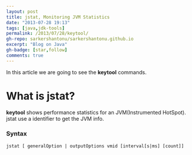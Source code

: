 ```yaml
---
layout: post
title: jstat, Monitoring JVM Statistics
date: "2013-07-28 19:13"
tags: [java,jdk-tools]
permalink: /2013/07/28/keytool/
gh-repo: sarkershantonu/sarkershantonu.github.io
excerpt: "Blog on Java"
gh-badge: [star,follow]
comments: true
---
```

In this article we are going to see the **keytool** commands.

# What is jstat?
**keytool** shows performance statistics for an  JVM(Instrumented HotSpot). jstat use a identifier to get the JVM info. 

### Syntax

    jstat [ generalOption | outputOptions vmid [interval[s|ms] [count]]
